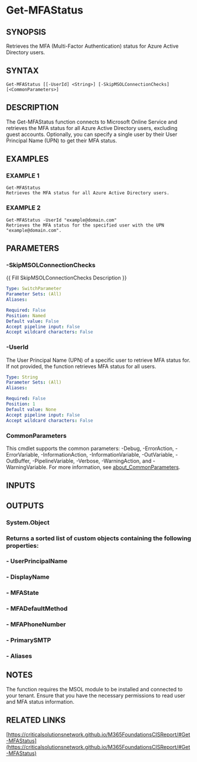 ﻿---
external help file: M365FoundationsCISReport-help.xml
Module Name: M365FoundationsCISReport
online version: https://criticalsolutionsnetwork.github.io/M365FoundationsCISReport/#Get-MFAStatus
schema: 2.0.0
---

# Get-MFAStatus

## SYNOPSIS
Retrieves the MFA (Multi-Factor Authentication) status for Azure Active Directory users.

## SYNTAX

```
Get-MFAStatus [[-UserId] <String>] [-SkipMSOLConnectionChecks] [<CommonParameters>]
```

## DESCRIPTION
The Get-MFAStatus function connects to Microsoft Online Service and retrieves the MFA status for all Azure Active Directory users, excluding guest accounts.
Optionally, you can specify a single user by their User Principal Name (UPN) to get their MFA status.

## EXAMPLES

### EXAMPLE 1
```
Get-MFAStatus
Retrieves the MFA status for all Azure Active Directory users.
```

### EXAMPLE 2
```
Get-MFAStatus -UserId "example@domain.com"
Retrieves the MFA status for the specified user with the UPN "example@domain.com".
```

## PARAMETERS

### -SkipMSOLConnectionChecks
{{ Fill SkipMSOLConnectionChecks Description }}

```yaml
Type: SwitchParameter
Parameter Sets: (All)
Aliases:

Required: False
Position: Named
Default value: False
Accept pipeline input: False
Accept wildcard characters: False
```

### -UserId
The User Principal Name (UPN) of a specific user to retrieve MFA status for.
If not provided, the function retrieves MFA status for all users.

```yaml
Type: String
Parameter Sets: (All)
Aliases:

Required: False
Position: 1
Default value: None
Accept pipeline input: False
Accept wildcard characters: False
```

### CommonParameters
This cmdlet supports the common parameters: -Debug, -ErrorAction, -ErrorVariable, -InformationAction, -InformationVariable, -OutVariable, -OutBuffer, -PipelineVariable, -Verbose, -WarningAction, and -WarningVariable. For more information, see [about_CommonParameters](http://go.microsoft.com/fwlink/?LinkID=113216).

## INPUTS

## OUTPUTS

### System.Object
###     Returns a sorted list of custom objects containing the following properties:
###         - UserPrincipalName
###         - DisplayName
###         - MFAState
###         - MFADefaultMethod
###         - MFAPhoneNumber
###         - PrimarySMTP
###         - Aliases
## NOTES
The function requires the MSOL module to be installed and connected to your tenant.
Ensure that you have the necessary permissions to read user and MFA status information.

## RELATED LINKS

[https://criticalsolutionsnetwork.github.io/M365FoundationsCISReport/#Get-MFAStatus](https://criticalsolutionsnetwork.github.io/M365FoundationsCISReport/#Get-MFAStatus)


